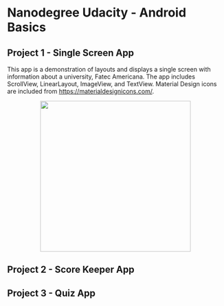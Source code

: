 # Nanodegree Udacity - Android Basics

## Project 1 - Single Screen App

This app is a demonstration of layouts and displays a single screen with information about a university, Fatec Americana. The app includes ScrollView, LinearLayout, ImageView, and TextView. Material Design icons are included from https://materialdesignicons.com/.

<p align="center">
  <img src="https://github.com/kleberandrade/udacity-android-basics/blob/master/Imagens/single_page_app.png" height="350"/>
</p>

## Project 2 - Score Keeper App

## Project 3 - Quiz App
